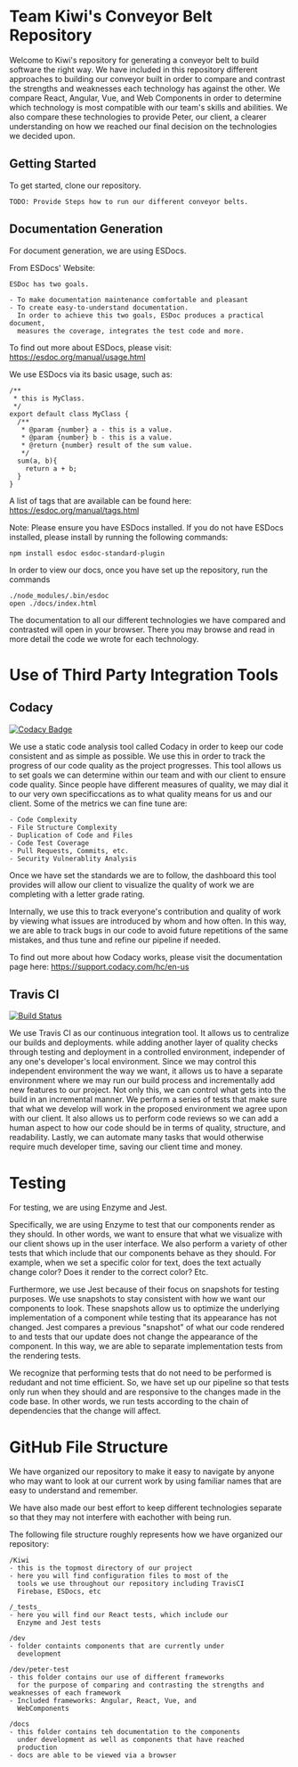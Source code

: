 # Team Kiwi's Conveyor Belt Repository

Welcome to Kiwi's repository for generating a conveyor belt to build software the right way.
We have included in this repository different approaches to building our conveyor built
in order to compare and contrast the strengths and weaknesses each technology has
against the other. We compare React, Angular, Vue, and Web Components in order to determine
which technology is most compatible with our team's skills and abilities. We also compare
these technologies to provide Peter, our client, a clearer understanding on how we reached
our final decision on the technologies we decided upon.

## Getting Started
To get started, clone our repository. 

``` 
TODO: Provide Steps how to run our different conveyor belts.
```
## Documentation Generation
For document generation, we are using ESDocs.

From ESDocs' Website:
```
ESDoc has two goals.

- To make documentation maintenance comfortable and pleasant
- To create easy-to-understand documentation.
  In order to achieve this two goals, ESDoc produces a practical document, 
  measures the coverage, integrates the test code and more.
```
To find out more about ESDocs, please visit: https://esdoc.org/manual/usage.html

We use ESDocs via its basic usage, such as:
```
/**
 * this is MyClass.
 */
export default class MyClass {
  /**
   * @param {number} a - this is a value.
   * @param {number} b - this is a value.
   * @return {number} result of the sum value.
   */
  sum(a, b){
    return a + b;
  }
}
```
A list of tags that are available can be found here: https://esdoc.org/manual/tags.html

Note: Please ensure you have ESDocs installed. If you do not have ESDocs installed,
please install by running the following commands:
```
npm install esdoc esdoc-standard-plugin
```

In order to view our docs, once you have set up the repository, run the commands
```
./node_modules/.bin/esdoc
open ./docs/index.html
```
The documentation to all our different technologies we have compared and contrasted will open
in your browser. There you may browse and read in more detail the code we wrote for each
technology.

# Use of Third Party Integration Tools

## Codacy
[![Codacy Badge](https://api.codacy.com/project/badge/Grade/8569c562e69145308e896348639cf8b7)](https://app.codacy.com/app/kiwi/kiwi?utm_source=github.com&utm_medium=referral&utm_content=aabadill/kiwi&utm_campaign=badger)

We use a static code analysis tool called Codacy in order to 
keep our code consistent and as simple as possible.
We use this in order to track the progress of our code quality
as the project progresses. This tool allows us to set goals
we can determine within our team and with our client to ensure code quality. Since people have different measures of quality,
we may dial it to our very own specificcations as to what quality means for us and our client. 
Some of the metrics we can fine tune are:

    - Code Complexity
    - File Structure Complexity
    - Duplication of Code and Files
    - Code Test Coverage
    - Pull Requests, Commits, etc.
    - Security Vulnerablity Analysis

Once we have set the standards we are to follow, the dashboard this tool provides will allow our client to visualize the quality of work we are completing with a letter grade rating.

Internally, we use this to track everyone's contribution and quality of work by viewing what issues are introduced by whom and how often. In this way, we are able to track bugs in our code to avoid future repetitions of the same mistakes,
and thus tune and refine our pipeline if needed.

To find out more about how Codacy works, please
visit the documentation page here: https://support.codacy.com/hc/en-us

## Travis CI
[![Build Status](https://travis-ci.org/aabadill/kiwi.svg?branch=master)](https://travis-ci.org/aabadill/kiwi)

We use Travis CI as our continuous integration tool. It allows us to centralize our builds and deployments. while adding another layer of quality checks through testing and deployment
in a controlled environment, independer of any one's developer's
local environment. Since we may control this independent environment the way we want, it allows us to have a separate
environment where we may run our build process and incrementally add new features to our project. Not only this,
we can control what gets into the build in an incremental manner. 
We perform a series of tests that make sure that what we develop will work in the proposed environment we agree
upon with our client. It also allows us to perform code reviews so we can add a human aspect to how our code should
be in terms of quality, structure, and readability. 
Lastly, we can automate many tasks that would otherwise require
much developer time, saving our client time and money.

# Testing

For testing, we are using Enzyme and Jest.

Specifically, we are using Enzyme to test that our
components render as they should. In other words,
we want to ensure that what we visualize with our client
shows up in the user interface. We also perform a variety
of other tests that which include that our components
behave as they should. 
For example, when we set a specific color for text, does the
text actually change color? Does it render to the correct color? Etc.

Furthermore, we use Jest because of their focus on snapshots for testing purposes. We use snapshots to stay consistent
with how we want our components to look. These snapshots allow us to optimize the underlying implementation of a component while testing that its appearance has not changed. Jest compares a previous "snapshot" of what our code rendered to
and tests that our update does not change the appearance of the component. In this way, we are able to separate implementation tests from the rendering tests.

We recognize that performing tests that do not need to be performed is redudant and not time efficient. So, we have
set up our pipeline so that tests only run when they should
and are responsive to the changes made in the code base.
In other words, we run tests according to the chain of
dependencies that the change will affect.

# GitHub File Structure

We have organized our repository to make it easy to navigate
by anyone who may want to look at our current work by using
familiar names that are easy to understand and remember.

We have also made our best effort to keep different technologies separate so that they may not interfere with eachother with being run.

The following file structure roughly represents how we have organized our repository:

    /Kiwi
    - this is the topmost directory of our project
    - here you will find configuration files to most of the
      tools we use throughout our repository including TravisCI
      Firebase, ESDocs, etc

    /_tests_
    - here you will find our React tests, which include our
      Enzyme and Jest tests

    /dev
    - folder containts components that are currently under
      development

    /dev/peter-test
    - this folder contains our use of different frameworks
      for the purpose of comparing and contrasting the strengths and weaknesses of each framework
    - Included frameworks: Angular, React, Vue, and 
      WebComponents

    /docs
    - this folder contains teh documentation to the components
      under development as well as components that have reached
      production
    - docs are able to be viewed via a browser




